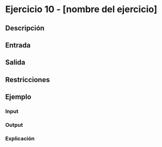 # Ejercicio 10 - [nombre del ejercicio]

## Descripción

## Entrada


## Salida


## Restricciones


## Ejemplo

### Input


### Output


### Explicación